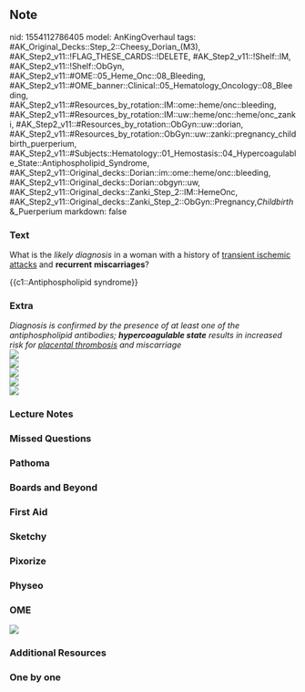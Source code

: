 ## Note
nid: 1554112786405
model: AnKingOverhaul
tags: #AK_Original_Decks::Step_2::Cheesy_Dorian_(M3), #AK_Step2_v11::!FLAG_THESE_CARDS::!DELETE, #AK_Step2_v11::!Shelf::IM, #AK_Step2_v11::!Shelf::ObGyn, #AK_Step2_v11::#OME::05_Heme_Onc::08_Bleeding, #AK_Step2_v11::#OME_banner::Clinical::05_Hematology_Oncology::08_Bleeding, #AK_Step2_v11::#Resources_by_rotation::IM::ome::heme/onc::bleeding, #AK_Step2_v11::#Resources_by_rotation::IM::uw::heme/onc::heme/onc_zanki, #AK_Step2_v11::#Resources_by_rotation::ObGyn::uw::dorian, #AK_Step2_v11::#Resources_by_rotation::ObGyn::uw::zanki::pregnancy_childbirth_puerperium, #AK_Step2_v11::#Subjects::Hematology::01_Hemostasis::04_Hypercoagulable_State::Antiphospholipid_Syndrome, #AK_Step2_v11::Original_decks::Dorian::im::ome::heme/onc::bleeding, #AK_Step2_v11::Original_decks::Dorian::obgyn::uw, #AK_Step2_v11::Original_decks::Zanki_Step_2::IM::HemeOnc, #AK_Step2_v11::Original_decks::Zanki_Step_2::ObGyn::Pregnancy,_Childbirth_&_Puerperium
markdown: false

### Text
What is the <i>likely</i> <i>diagnosis</i> in a woman with a
history of <u>transient ischemic attacks</u> and <b>recurrent</b>
<b>miscarriages</b>?
<div>
  {{c1::Antiphospholipid syndrome}}
</div>

### Extra
<div>
  <div>
    <i>Diagnosis is confirmed by the presence of at least one of
    the antiphospholipid antibodies; <b>hypercoagulable state</b>
    results in increased risk for <u>placental thrombosis</u> and
    miscarriage</i>
    <div>
      <div>
        <i><img src="aps%20(1).png" class="resizer"></i>
      </div>
    </div>
  </div>
  <div>
    <i><img src="paste-4525963522080771.jpg" class="resizer"></i>
  </div>
</div>
<div>
  <i><img src="paste-895938767880193.jpg" class="resizer"></i>
</div>
<div>
  <i><img src="paste-126568391245827.jpg" class="resizer"></i>
</div>
<div>
  <i><img src="paste-235939733438467.jpg" class="resizer"></i>
</div>

### Lecture Notes


### Missed Questions


### Pathoma


### Boards and Beyond


### First Aid


### Sketchy


### Pixorize


### Physeo


### OME
<div class="ome-widget">
  <a href=
  "https://onlinemeded.org/spa/hematology-oncology/bleeding/acquire?ref=anki">
  <img src="_OME_AnkiFlashcards_Lesson_5.png"></a>
</div>

### Additional Resources


### One by one

